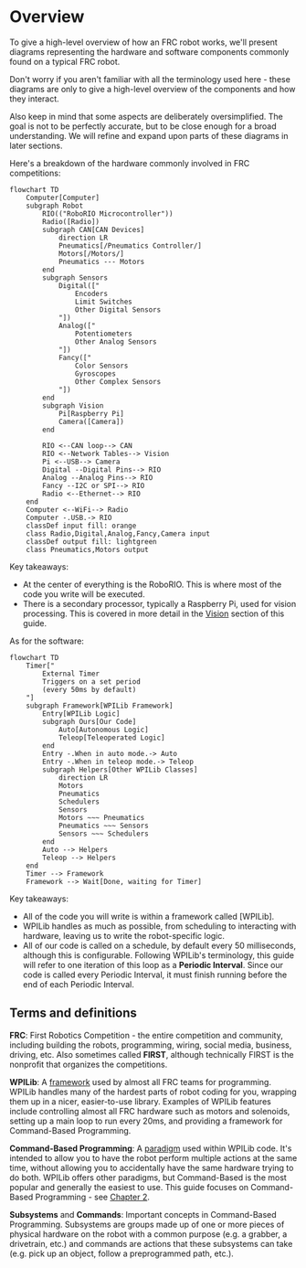 # Overview

To give a high-level overview of how an FRC robot works, we'll present diagrams representing the
hardware and software components commonly found on a typical FRC robot.

Don't worry if you aren't familiar with all the terminology used here -
these diagrams are only to give a high-level overview of the components and how they interact.

Also keep in mind that some aspects are deliberately oversimplified.
The goal is not to be perfectly accurate, but to be close enough for a broad understanding.
We will refine and expand upon parts of these diagrams in later sections.

Here's a breakdown of the hardware commonly involved in FRC competitions:

```mermaid
flowchart TD
    Computer[Computer]
    subgraph Robot
        RIO(("RoboRIO Microcontroller"))
        Radio([Radio])
        subgraph CAN[CAN Devices]
            direction LR
            Pneumatics[/Pneumatics Controller/]
            Motors[/Motors/]
            Pneumatics --- Motors
        end
        subgraph Sensors
            Digital(["
                Encoders
                Limit Switches
                Other Digital Sensors
            "])
            Analog(["
                Potentiometers
                Other Analog Sensors
            "])
            Fancy(["
                Color Sensors
                Gyroscopes
                Other Complex Sensors
            "])
        end
        subgraph Vision
            Pi[Raspberry Pi]
            Camera([Camera])
        end

        RIO <--CAN loop--> CAN
        RIO <--Network Tables--> Vision
        Pi <--USB--> Camera
        Digital --Digital Pins--> RIO
        Analog --Analog Pins--> RIO
        Fancy --I2C or SPI--> RIO
        Radio <--Ethernet--> RIO
    end
    Computer <--WiFi--> Radio
    Computer -.USB.-> RIO
    classDef input fill: orange
    class Radio,Digital,Analog,Fancy,Camera input
    classDef output fill: lightgreen
    class Pneumatics,Motors output
```

Key takeaways:

- At the center of everything is the RoboRIO. This is where most of the code you write will be executed.
- There is a secondary processor, typically a Raspberry Pi, used for vision processing.
  This is covered in more detail in the [Vision] section of this guide.

[Vision]: vision/intro.md

As for the software:

```mermaid
flowchart TD
    Timer["
        External Timer
        Triggers on a set period
        (every 50ms by default)
    "]
    subgraph Framework[WPILib Framework]
        Entry[WPILib Logic]
        subgraph Ours[Our Code]
            Auto[Autonomous Logic]
            Teleop[Teleoperated Logic]
        end
        Entry -.When in auto mode.-> Auto
        Entry -.When in teleop mode.-> Teleop
        subgraph Helpers[Other WPILib Classes]
            direction LR
            Motors
            Pneumatics
            Schedulers
            Sensors
            Motors ~~~ Pneumatics
            Pneumatics ~~~ Sensors
            Sensors ~~~ Schedulers
        end
        Auto --> Helpers
        Teleop --> Helpers
    end
    Timer --> Framework
    Framework --> Wait[Done, waiting for Timer]
```

Key takeaways:

- All of the code you will write is within a framework called [WPILib].
- WPILib handles as much as possible, from scheduling to interacting with hardware, leaving us to write the robot-specific logic.
- All of our code is called on a schedule, by default every 50 milliseconds, although this is configurable.
  Following WPILib's terminology, this guide will refer to one iteration of this loop as a **Periodic Interval**.
  Since our code is called every Periodic Interval, it must finish running before the end of each Periodic Interval.

## Terms and definitions

**FRC**: First Robotics Competition - the entire competition and community, including
building the robots, programming, wiring, social media, business, driving, etc.
Also sometimes called **FIRST**, although technically FIRST is the nonprofit that
organizes the competitions.

**WPILib**: A [framework] used by almost all FRC teams for programming. WPILib handles many
of the hardest parts of robot coding for you, wrapping them up in a nicer, easier-to-use
library. Examples of WPILib features include controlling almost all FRC hardware such as motors
and solenoids, setting up a main loop to run every 20ms, and providing a framework for Command-Based Programming.

**Command-Based Programming**: A [paradigm] used within WPILib code. It's intended to allow
you to have the robot perform multiple actions at the same time, without allowing you to
accidentally have the same hardware trying to do both. WPILib offers other paradigms, but
Command-Based is the most popular and generally the easiest to use. This guide focuses on
Command-Based Programming - see [Chapter 2][command-based-chapter].

**Subsystems** and **Commands**: Important concepts in Command-Based Programming.
Subsystems are groups made up of one or more pieces of physical hardware on the robot with
a common purpose (e.g. a grabber, a drivetrain, etc.) and commands are actions that these
subsystems can take (e.g. pick up an object, follow a preprogrammed path, etc.).

[framework]: https://en.wikipedia.org/wiki/Software_framework
[paradigm]: https://en.wikipedia.org/wiki/Programming_paradigm
[command-based-chapter]: command-based/intro.md
